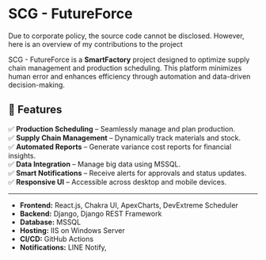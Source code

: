 # SCG - FutureForce
Due to corporate policy, the source code cannot be disclosed. However, here is an overview of my contributions to the project

SCG - FutureForce is a **SmartFactory** project designed to optimize supply chain management and production scheduling. This platform minimizes human error and enhances efficiency through automation and data-driven decision-making.

## 🚀 Features

✅ **Production Scheduling** – Seamlessly manage and plan production.  
✅ **Supply Chain Management** – Dynamically track materials and stock.  
✅ **Automated Reports** – Generate variance cost reports for financial insights.  
✅ **Data Integration** – Manage big data using MSSQL.  
✅ **Smart Notifications** – Receive alerts for approvals and status updates.  
✅ **Responsive UI** – Accessible across desktop and mobile devices.  

---
- **Frontend:** React.js, Chakra UI, ApexCharts, DevExtreme Scheduler  
- **Backend:** Django, Django REST Framework  
- **Database:** MSSQL  
- **Hosting:** IIS on Windows Server  
- **CI/CD:** GitHub Actions  
- **Notifications:** LINE Notify,



